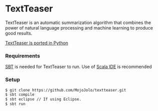 TextTeaser
==========

TextTeaser is an automatic summarization algorithm that combines the power of natural language processing and machine learning to produce good results.

[TextTeaser is ported in Python](https://github.com/IndigoResearch/textteaser)

### Requirements

[SBT](http://www.scala-sbt.org/) is needed for TextTeaser to run.
Use of [Scala IDE](http://scala-ide.org/) is recommended

### Setup

```bash
$ git clone https://github.com/MojoJolo/textteaser.git
$ sbt compile
$ sbt eclipse // If using Eclipse.
$ sbt run
```

